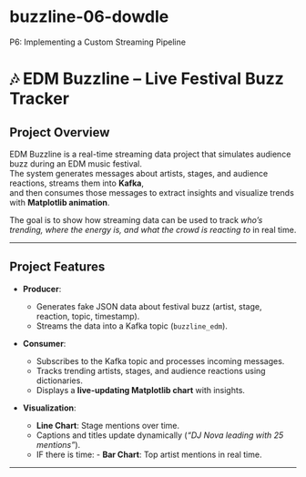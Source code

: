 # buzzline-06-dowdle
P6: Implementing a Custom Streaming Pipeline

# 🎶 EDM Buzzline – Live Festival Buzz Tracker

## Project Overview
EDM Buzzline is a real-time streaming data project that simulates audience buzz during an EDM music festival.  
The system generates messages about artists, stages, and audience reactions, streams them into **Kafka**,  
and then consumes those messages to extract insights and visualize trends with **Matplotlib animation**.  

The goal is to show how streaming data can be used to track *who’s trending, where the energy is, and what the crowd is reacting to* in real time.  

---

## Project Features
- **Producer**:  
  - Generates fake JSON data about festival buzz (artist, stage, reaction, topic, timestamp).  
  - Streams the data into a Kafka topic (`buzzline_edm`).  

- **Consumer**:  
  - Subscribes to the Kafka topic and processes incoming messages.  
  - Tracks trending artists, stages, and audience reactions using dictionaries.  
  - Displays a **live-updating Matplotlib chart** with insights.  

- **Visualization**:    
  - **Line Chart**: Stage mentions over time.  
  - Captions and titles update dynamically (*“DJ Nova leading with 25 mentions”*). 
  - IF there is time: - **Bar Chart**: Top artist mentions in real time. 

---


